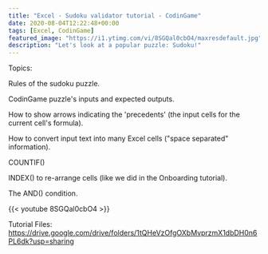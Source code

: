 ```yaml
---
title: "Excel - Sudoku validator tutorial - CodinGame"
date: 2020-08-04T12:22:48+00:00
tags: [Excel, CodinGame]
featured_image: "https://i1.ytimg.com/vi/8SGQal0cbO4/maxresdefault.jpg"
description: "Let's look at a popular puzzle: Sudoku!"
---
```

Topics:

Rules of the sudoku puzzle.

CodinGame puzzle's inputs and expected outputs.

How to show arrows indicating the 'precedents' (the input cells for the current cell's formula).

How to convert input text into many Excel cells ("space separated" information).

COUNTIF()

INDEX() to re-arrange cells (like we did in the Onboarding tutorial).

The AND() condition. 

{{< youtube 8SGQal0cbO4 >}} 
  
Tutorial Files: https://drive.google.com/drive/folders/1tQHeVzOfgOXbMvprzmX1dbDH0n6PL6dk?usp=sharing